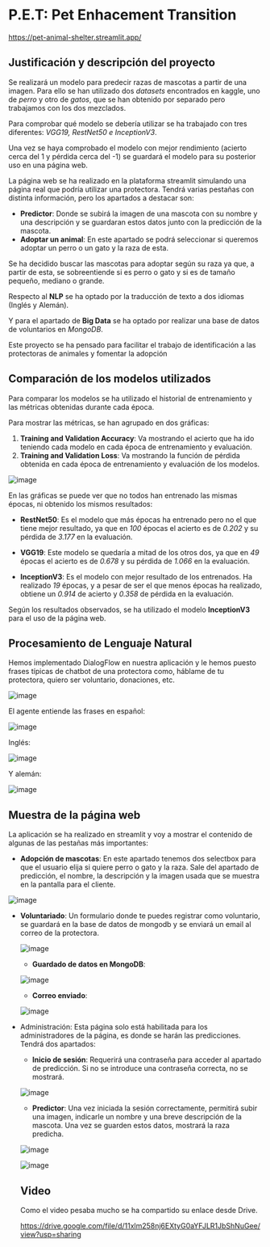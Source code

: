 # P.E.T: Pet Enhacement Transition
https://pet-animal-shelter.streamlit.app/

## Justificación y descripción del proyecto
Se realizará un modelo para predecir razas de mascotas a partir de una imagen. Para ello
se han utilizado dos *datasets* encontrados en kaggle, uno de *perro* y otro de *gatos*, que se
han obtenido por separado pero trabajamos con los dos mezclados.

Para comprobar qué modelo se debería utilizar se ha trabajado con tres diferentes: *VGG19,
RestNet50 e InceptionV3*.

Una vez se haya comprobado el modelo con mejor rendimiento (acierto cerca del 1 y
pérdida cerca del -1) se guardará el modelo para su posterior uso en una página web.

La página web se ha realizado en la plataforma streamlit simulando una página real que
podría utilizar una protectora. Tendrá varias pestañas con distinta información, pero los
apartados a destacar son:
* **Predictor**: Donde se subirá la imagen de una mascota con su nombre y una
descripción y se guardaran estos datos junto con la predicción de la mascota.
* **Adoptar un animal**: En este apartado se podrá seleccionar si queremos adoptar un
perro o un gato y la raza de esta.

Se ha decidido buscar las mascotas para adoptar según su raza ya que, a partir de esta, se
sobreentiende si es perro o gato y si es de tamaño pequeño, mediano o grande.

Respecto al **NLP** se ha optado por la traducción de texto a dos idiomas (Inglés y Alemán).

Y para el apartado de **Big Data** se ha optado por realizar una base de datos de voluntarios
en *MongoDB*.

Este proyecto se ha pensado para facilitar el trabajo de identificación a las protectoras de
animales y fomentar la adopción

## Comparación de los modelos utilizados
Para comparar los modelos se ha utilizado el historial de entrenamiento y las métricas
obtenidas durante cada época.

Para mostrar las métricas, se han agrupado en dos gráficas:
1. **Training and Validation Accuracy**: Va mostrando el acierto que ha ido teniendo
cada modelo en cada época de entrenamiento y evaluación.
2. **Training and Validation Loss**: Va mostrando la función de pérdida obtenida en cada
época de entrenamiento y evaluación de los modelos.

![image](https://drive.google.com/uc?id=1ccBx6DvPGzPal1hFUFinVx4e27gQ85Ex)

En las gráficas se puede ver que no todos han entrenado las mismas épocas, ni obtenido
los mismos resultados:
* **RestNet50**: Es el modelo que más épocas ha entrenado pero no el que tiene mejor
resultado, ya que en *100* épocas el acierto es de *0.202* y su pérdida de *3.177* en la
evaluación.

* **VGG19**: Este modelo se quedaría a mitad de los otros dos, ya que en *49* épocas el
acierto es de *0.678* y su pérdida de *1.066* en la evaluación.

* **InceptionV3**: Es el modelo con mejor resultado de los entrenados. Ha realizado *19*
épocas, y a pesar de ser el que menos épocas ha realizado, obtiene un *0.914* de
acierto y *0.358* de pérdida en la evaluación.

Según los resultados observados, se ha utilizado el modelo **InceptionV3** para el uso de la página web.

## Procesamiento de Lenguaje Natural
Hemos implementado DialogFlow en nuestra aplicación y le hemos puesto frases típicas de
chatbot de una protectora como, háblame de tu protectora, quiero ser voluntario,
donaciones, etc.

![image](https://drive.google.com/uc?id=1s4YMhl0OrTOkqhCX7hapWWPCCw7or63C)

El agente entiende las frases en español:

![image](https://drive.google.com/uc?id=1u0QIC7UXmzmAAFE6nLsbssbUBIUEFhmk)

Inglés:

![image](https://drive.google.com/uc?id=1FFeUTzIPqnViGVYfUK5q92QJbbxu2YvN)

Y alemán:

![image](https://drive.google.com/uc?id=1xbW1ttDEFgakMdWTt3xuAKc6itjoSL8j)


## Muestra de la página web
La aplicación se ha realizado en streamlit y voy a mostrar el contenido de algunas de las pestañas más importantes:

* **Adopción de mascotas**: En este apartado tenemos dos selectbox para que el usuario elija si quiere perro o gato y la raza. Sale del apartado de predicción, el nombre, la descripción y la imagen usada que se muestra en la pantalla para el cliente.

![image](https://drive.google.com/uc?id=17K5e17WiulxmYklgy2kYpbpoM3JkIOt0)

* **Voluntariado**: Un formulario donde te puedes registrar como voluntario, se guardará en la base de datos de mongodb y se enviará un email al correo de la protectora.

    ![image](https://drive.google.com/uc?id=1h_-Ig1qjP48iCgmxLdk7pMXPnCTTW4Oc)

    * **Guardado de datos en MongoDB**:

    ![image](https://drive.google.com/uc?id=1j0nLZR044Sg3apg7wBEQ_cqWeUbCTeJf)

    * **Correo enviado**:
    
    ![image](https://drive.google.com/uc?id=1eU1amkd_FVEKi2CRcxCAKChlKh0AoB98)

* Administración: Esta página solo está habilitada para los administradores de la página, es donde se harán las predicciones. Tendrá dos apartados:

    * **Inicio de sesión**: Requerirá una contraseña para acceder al apartado de predicción. Si no se introduce una contraseña correcta, no se mostrará.

    ![image](https://drive.google.com/uc?id=1vChQe51idXFzhafrrNnxAWdOySX7Ksjm)

    * **Predictor**: Una vez iniciada la sesión correctamente, permitirá subir una imagen, indicarle un nombre y una breve descripción de la mascota. Una vez se guarden estos datos, mostrará la raza predicha.

    ![image](https://drive.google.com/uc?id=13zA-qknG7FXDymDg360CXBlzqyt7Xbdv)

    ![image](https://drive.google.com/uc?id=1cOvOO9yXbM1D8DrINkxQKRZzXOfoFuEL)
    
    ## Video
    Como el video pesaba mucho se ha compartido su enlace desde Drive.
    
    https://drive.google.com/file/d/11xlm258nj6EXtyG0aYFJLR1JbShNuGee/view?usp=sharing
